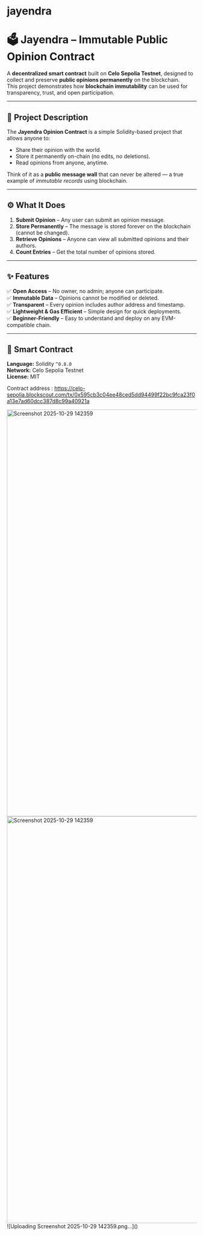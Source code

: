 # jayendra
# 🗳️ Jayendra – Immutable Public Opinion Contract

A **decentralized smart contract** built on **Celo Sepolia Testnet**, designed to collect and preserve **public opinions permanently** on the blockchain.  
This project demonstrates how **blockchain immutability** can be used for transparency, trust, and open participation.

---

## 🧠 Project Description

The **Jayendra Opinion Contract** is a simple Solidity-based project that allows anyone to:

- Share their opinion with the world.  
- Store it permanently on-chain (no edits, no deletions).  
- Read opinions from anyone, anytime.

Think of it as a **public message wall** that can never be altered — a true example of *immutable records* using blockchain.

---

## ⚙️ What It Does

1. **Submit Opinion** – Any user can submit an opinion message.  
2. **Store Permanently** – The message is stored forever on the blockchain (cannot be changed).  
3. **Retrieve Opinions** – Anyone can view all submitted opinions and their authors.  
4. **Count Entries** – Get the total number of opinions stored.

---

## ✨ Features

✅ **Open Access** – No owner, no admin; anyone can participate.  
✅ **Immutable Data** – Opinions cannot be modified or deleted.  
✅ **Transparent** – Every opinion includes author address and timestamp.  
✅ **Lightweight & Gas Efficient** – Simple design for quick deployments.  
✅ **Beginner-Friendly** – Easy to understand and deploy on any EVM-compatible chain.

---

## 🧩 Smart Contract

**Language:** Solidity `^0.8.0`  
**Network:** Celo Sepolia Testnet  
**License:** MIT  

Contract address : https://celo-sepolia.blockscout.com/tx/0x595cb3c04ee48ced5dd94499f22bc9fca23f0a13e7ad60dcc387d8c99a40921a

<img width="1920" height="1080" alt="Screenshot 2025-10-29 142359" src="https://github.com/user-attachments/assets/692237fa-65bf-4d0a-bf59-5c152215bfd9" />

<img width="1920" height="1080" alt="Screenshot 2025-10-29 142359" src="https://github.com/user-attachments/assets/81e3989c-8b05-4fc5-958e-058919bea43a" />
![Uploading Screenshot 2025-10-29 142359.png…]()
